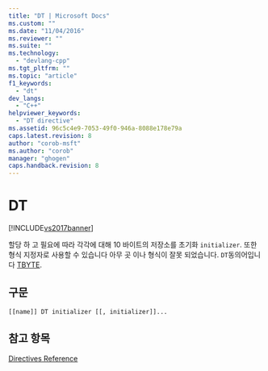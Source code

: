 ```yaml
---
title: "DT | Microsoft Docs"
ms.custom: ""
ms.date: "11/04/2016"
ms.reviewer: ""
ms.suite: ""
ms.technology: 
  - "devlang-cpp"
ms.tgt_pltfrm: ""
ms.topic: "article"
f1_keywords: 
  - "dt"
dev_langs: 
  - "C++"
helpviewer_keywords: 
  - "DT directive"
ms.assetid: 96c5c4e9-7053-49f0-946a-8088e178e79a
caps.latest.revision: 8
author: "corob-msft"
ms.author: "corob"
manager: "ghogen"
caps.handback.revision: 8
---
```

# DT
[!INCLUDE[vs2017banner](../../assembler/inline/includes/vs2017banner.md)]

할당 하 고 필요에 따라 각각에 대해 10 바이트의 저장소를 초기화 `initializer`.  또한 형식 지정자로 사용할 수 있습니다 아무 곳 이나 형식이 잘못 되었습니다.  `DT`동의어입니다  [TBYTE](../../assembler/masm/tbyte.md).  
  
## 구문  
  
```  
[[name]] DT initializer [[, initializer]]...  
```  
  
## 참고 항목  
 [Directives Reference](../../assembler/masm/directives-reference.md)
